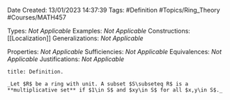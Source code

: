 <div class="topSpace"></div>

Date Created: 13/01/2023 14:37:39
Tags: #Definition #Topics/Ring_Theory #Courses/MATH457

Types: _Not Applicable_
Examples: _Not Applicable_
Constructions: [[Localization]]
Generalizations: _Not Applicable_

Properties: _Not Applicable_
Sufficiencies: _Not Applicable_
Equivalences: _Not Applicable_
Justifications: _Not Applicable_

``` ad-Definition
title: Definition.

_Let $R$ be a ring with unit. A subset $S\subseteq R$ is a **multiplicative set** if $1\in S$ and $xy\in S$ for all $x,y\in S$._

```
